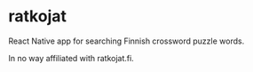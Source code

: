 # ratkojat
React Native app for searching Finnish crossword puzzle words.

In no way affiliated with ratkojat.fi.

